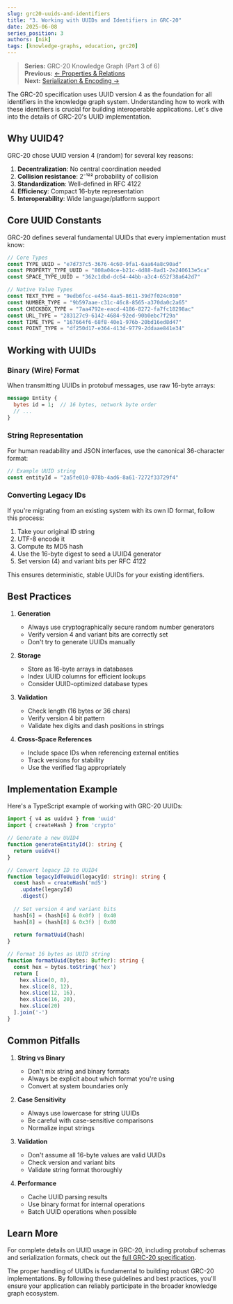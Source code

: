 ```yaml
---
slug: grc20-uuids-and-identifiers
title: "3. Working with UUIDs and Identifiers in GRC-20"
date: 2025-06-08
series_position: 3
authors: [nik]
tags: [knowledge-graphs, education, grc20]
---
```


> **Series:** GRC-20 Knowledge Graph (Part 3 of 6)  
> **Previous:** [← Properties & Relations](/blog/properties-and-relations-in-grc20)  
> **Next:** [Serialization & Encoding →](/blog/grc20-serialization-and-encoding)

The GRC-20 specification uses UUID version 4 as the foundation for all identifiers in the knowledge graph system. Understanding how to work with these identifiers is crucial for building interoperable applications. Let's dive into the details of GRC-20's UUID implementation.

<!-- truncate -->

## Why UUID4?

GRC-20 chose UUID version 4 (random) for several key reasons:

1. **Decentralization**: No central coordination needed
2. **Collision resistance**: 2⁻¹²² probability of collision
3. **Standardization**: Well-defined in RFC 4122
4. **Efficiency**: Compact 16-byte representation
5. **Interoperability**: Wide language/platform support

## Core UUID Constants

GRC-20 defines several fundamental UUIDs that every implementation must know:

```typescript
// Core Types
const TYPE_UUID = "e7d737c5-3676-4c60-9fa1-6aa64a8c90ad"
const PROPERTY_TYPE_UUID = "808a04ce-b21c-4d88-8ad1-2e240613e5ca"
const SPACE_TYPE_UUID = "362c1dbd-dc64-44bb-a3c4-652f38a642d7"

// Native Value Types
const TEXT_TYPE = "9edb6fcc-e454-4aa5-8611-39d7f024c010"
const NUMBER_TYPE = "9b597aae-c31c-46c8-8565-a370da0c2a65"
const CHECKBOX_TYPE = "7aa4792e-eacd-4186-8272-fa7fc18298ac"
const URL_TYPE = "283127c9-6142-4684-92ed-90b0ebc7f29a"
const TIME_TYPE = "167664f6-68f8-40e1-976b-20bd16ed8d47"
const POINT_TYPE = "df250d17-e364-413d-9779-2ddaae841e34"
```

## Working with UUIDs

### Binary (Wire) Format

When transmitting UUIDs in protobuf messages, use raw 16-byte arrays:

```proto
message Entity {
  bytes id = 1;  // 16 bytes, network byte order
  // ...
}
```

### String Representation

For human readability and JSON interfaces, use the canonical 36-character format:

```typescript
// Example UUID string
const entityId = "2a5fe010-078b-4ad6-8a61-7272f33729f4"
```

### Converting Legacy IDs

If you're migrating from an existing system with its own ID format, follow this process:

1. Take your original ID string
2. UTF-8 encode it
3. Compute its MD5 hash
4. Use the 16-byte digest to seed a UUID4 generator
5. Set version (4) and variant bits per RFC 4122

This ensures deterministic, stable UUIDs for your existing identifiers.

## Best Practices

1. **Generation**
   - Always use cryptographically secure random number generators
   - Verify version 4 and variant bits are correctly set
   - Don't try to generate UUIDs manually

2. **Storage**
   - Store as 16-byte arrays in databases
   - Index UUID columns for efficient lookups
   - Consider UUID-optimized database types

3. **Validation**
   - Check length (16 bytes or 36 chars)
   - Verify version 4 bit pattern
   - Validate hex digits and dash positions in strings

4. **Cross-Space References**
   - Include space IDs when referencing external entities
   - Track versions for stability
   - Use the verified flag appropriately

## Implementation Example

Here's a TypeScript example of working with GRC-20 UUIDs:

```typescript
import { v4 as uuidv4 } from 'uuid'
import { createHash } from 'crypto'

// Generate a new UUID4
function generateEntityId(): string {
  return uuidv4()
}

// Convert legacy ID to UUID4
function legacyIdToUuid(legacyId: string): string {
  const hash = createHash('md5')
    .update(legacyId)
    .digest()
  
  // Set version 4 and variant bits
  hash[6] = (hash[6] & 0x0f) | 0x40
  hash[8] = (hash[8] & 0x3f) | 0x80
  
  return formatUuid(hash)
}

// Format 16 bytes as UUID string
function formatUuid(bytes: Buffer): string {
  const hex = bytes.toString('hex')
  return [
    hex.slice(0, 8),
    hex.slice(8, 12),
    hex.slice(12, 16),
    hex.slice(16, 20),
    hex.slice(20)
  ].join('-')
}
```

## Common Pitfalls

1. **String vs Binary**
   - Don't mix string and binary formats
   - Always be explicit about which format you're using
   - Convert at system boundaries only

2. **Case Sensitivity**
   - Always use lowercase for string UUIDs
   - Be careful with case-sensitive comparisons
   - Normalize input strings

3. **Validation**
   - Don't assume all 16-byte values are valid UUIDs
   - Check version and variant bits
   - Validate string format thoroughly

4. **Performance**
   - Cache UUID parsing results
   - Use binary format for internal operations
   - Batch UUID operations when possible

## Learn More

For complete details on UUID usage in GRC-20, including protobuf schemas and serialization formats, check out the [full GRC-20 specification](https://forum.thegraph.com/t/grc-20-knowledge-graph/6161).

The proper handling of UUIDs is fundamental to building robust GRC-20 implementations. By following these guidelines and best practices, you'll ensure your application can reliably participate in the broader knowledge graph ecosystem. 